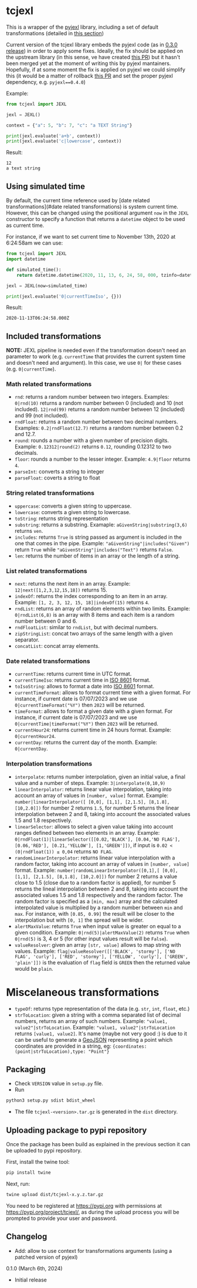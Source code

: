 # tcjexl

This is a wrapper of the [pyjexl](https://pypi.org/project/pyjexl/) library, including a set of default transformations  (detailed in [this section](#included-transformations))

Current version of the tcjexl library embeds the pyjexl code (as in [0.3.0 release](https://files.pythonhosted.org/packages/ab/1d/757ac4c9ae2da97cbb2c844fb70395990b5bbacccff5c0297ceefd670c62/pyjexl-0.3.0.tar.gz)) in order to apply some fixes. Ideally, the fix should be applied on the upstream library (in this sense, ve have created [this PR](https://github.com/mozilla/pyjexl/pull/30)) but it hasn't been merged yet at the moment of writing this by pyjexl mantainers. Hopefully, if at some moment the fix is applied on pyjexl we could simplify this (it would be a matter of rollback [this PR](https://github.com/telefonicasc/tcjexl/pull/6) and set the proper pyjexl dependency, e.g. `pyjexl==0.4.0`)

Example:

```python
from tcjexl import JEXL

jexl = JEXL()

context = {"a": 5, "b": 7, "c": "a TEXT String"}

print(jexl.evaluate('a+b', context))
print(jexl.evaluate('c|lowercase', context))
```

Result:

```
12
a text string
```

## Using simulated time

By default, the current time reference used by [date related transformations](#date related transformations) is system current time. However, this can be changed using the positional argument `now` in the `JEXL` constructor to specify a function that returns a `datetime` object to be used as current time.

For instance, if we want to set current time to November 13th, 2020 at 6:24:58am we can use:

```python
from tcjexl import JEXL
import datetime

def simulated_time():
    return datetime.datetime(2020, 11, 13, 6, 24, 58, 000, tzinfo=datetime.timezone.utc)

jexl = JEXL(now=simulated_time)

print(jexl.evaluate('0|currentTimeIso', {}))
```

Result:

```
2020-11-13T06:24:58.000Z
```

## Included transformations

**NOTE:** JEXL pipeline is needed even if the transformation doesn't need an parameter to work (e.g. `currentTime` that provides the current system time and doesn't need and argument). In this case, we use `0|` for these cases (e.g. `0|currentTime`).

### Math related transformations

- `rnd`: returns a random number between two integers. Examples: `0|rnd(10)` returns a random number between 0 (included) and 10 (not included). `12|rnd(99)` returns a random number between 12 (included) and 99 (not included).
- `rndFloat`: returns a random number between two decimal numbers. Examples: `0.2|rndFloat(12.7)` returns a random number between 0.2 and 12.7.
- `round`: rounds a number with a given number of precision digits. Example: `0.12312|round(2)` returns `0.12`, rounding 0.12312 to two decimals.
- `floor`: rounds a number to the lesser integer. Example: `4.9|floor` returns `4`.
- `parseInt`: converts a string to integer
- `parseFloat`: coverts a string to float

### String related transformations

- `uppercase`: converts a given string to uppercase.
- `lowercase`: converts a given string to lowercase.
- `toString`: returns string representation
- `substring`: returns a substring. Examaple: `aGivenString|substring(3,6)` returns `ven`.
- `includes`: returns `True` is string passed as argument is included in the one that comes in the pipe. Example: `"aGivenString"|includes("Given")` return `True` while `"aGivenString"|includes("Text")` returns `False`. 
- `len`: returns the number of items in an array or the length of a string.

### List related transformations

- `next`: returns the next item in an array. Example: `12|next([1,2,3,12,15,18])` returns 15.
- `indexOf`: returns the index corresponding to an item in an array. Example: `[1, 2, 3, 12, 15, 18]|indexOf(15)` returns `4`.
- `rndList`: returns an array of random elements within two limits. Example: `0|rndList(6,8)` is an array with 8 items and each item is a random number between 0 and 6.
- `rndFloatList`: similar to `rndList`, but with decimal numbers.
- `zipStringList`: concat two arrays of the same length with a given separator.
- `concatList`: concat array elements.

### Date related transformations

- `currentTime`: returns current time in UTC format.
- `currentTimeIso`: returns current time in [ISO 8601](https://en.wikipedia.org/wiki/ISO_8601#Time_zone_designators) format.
- `toIsoString`: allows to format a date into [ISO 8601](https://en.wikipedia.org/wiki/ISO_8601#Time_zone_designators) format.
- `currentTimeFormat`: allows to format current time with a given format. For instance, if current date is 07/07/2023 and we use `0|currentTimeFormat("%Y")` then `2023` will be returned.
- `timeFormat`: allows to format a given date with a given format. For instance, if current date is 07/07/2023 and we use `0|currentTime|timeFormat("%Y")` then `2023` will be returned.
- `currentHour24`: returns current time in 24 hours format. Example: `0|currentHour24`.
- `currentDay`: returns the current day of the month. Example: `0|currentDay`.

### Interpolation transformations

- `interpolate`: returns number interpolation, given an initial value, a final value and a number of steps. Example: `3|interpolate(0,10,9)`
- `linearInterpolator`: returns linear value interpolation, taking into account an array of values in `[number, value]` format. Example: `number|linearInterpolator([ [0,0], [1,1], [2,1.5], [8,1.8], [10,2.0]])` for number 2 returns `1.5`, for number 5 returns the linear interpolation between 2 and 8, taking into account the associated values 1.5 and 1.8 respectively.
- `linearSelector`: allows to select a given value taking into account ranges defined between two elements in an array. Example: `0|rndFloat(1)|linearSelector([[0.02,'BLACK'], [0.04,'NO FLAG'], [0.06,'RED'], [0.21,'YELLOW'], [1,'GREEN']])`, if input is `0.02 < (0|rndFloat(1)) ≤ 0,04` returns `NO FLAG`.
- `randomLinearInterpolator`: returns linear value interpolation with a random factor, taking into account an array of values in `[number, value]` format. Example: `number|randomLinearInterpolator([0,1],[ [0,0], [1,1], [2,1.5], [8,1.8], [10,2.0]])` for number 2 returns a value close to 1.5 (close due to a random factor is applied), for number 5 returns the lineal interpolation between 2 and 8, taking into account the associated values 1.5 and 1.8 respectively and the random factor. The random factor is specified as a `[min, max]` array and the calculated interpolated value is multiplied by a random number between `min` and `max`. For instance, with `[0.85, 0.99]` the result will be closer to the interpolation but with `[0, 1]` the spread will be wider.
- `alertMaxValue`: returns `True` when input value is greater on equal to a given condition. Example: `0|rnd(5)|alertMaxValue(2)` returns `True` when `0|rnd(5)` is 3, 4 or 5 (for other input values result will be `False`).
- `valueResolver`: given an array `[str, value]` allows to map string with values. Example: `flag|valueResolver([['BLACK', 'stormy'], ['NO FLAG', 'curly'], ['RED', 'stormy'], ['YELLOW', 'curly'], ['GREEN', 'plain']])` is the evaluation of `flag` field is `GREEN` then the returned value would be `plain`.

# Miscelaneous transformations

- `typeOf`: returns type representation of the data (e.g. `str`, `int`, `float`, etc.)
- `strToLocation`: given a string with a comma separated list of decimal numbers, returns an array of such numbers. Example: `"value1, value2"|strToLocation`. Example: `"value1, value2"|strToLocation` returns `[value1, value2]`. It's name (maybe not very good :) is due to it can be useful to generate a [GeoJSON](https://geojson.org/) representing a point which coordinates are provided in a string, eg: `{coordinates:(point|strToLocation),type: "Point"}`

## Packaging

* Check `VERSION` value in `setup.py` file.
* Run

```bash
python3 setup.py sdist bdist_wheel
```

* The file `tcjexl-<version>.tar.gz` is generated in the `dist` directory.

## Uploading package to pypi repository

Once the package has been build as explained in the previous section it can be uploaded to pypi repository.

First, install the twine tool:

```bash
pip install twine
```

Next, run:

```bash
twine upload dist/tcjexl-x.y.z.tar.gz
```

You need to be registered at https://pypi.org with permissions at https://pypi.org/project/tcjexl/, as during the
upload process you will be prompted to provide your user and password.

## Changelog

- Add: allow to use context for transformations arguments (using a patched version of pyjexl)

0.1.0 (March 6th, 2024)

- Initial release
